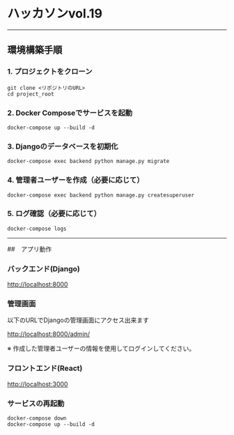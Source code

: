 # ハッカソンvol.19

---

## 環境構築手順

### 1. プロジェクトをクローン
```
git clone <リポジトリのURL>
cd project_root
```

### 2. Docker Composeでサービスを起動
```
docker-compose up --build -d
```
### 3. Djangoのデータベースを初期化
```
docker-compose exec backend python manage.py migrate
```
### 4. 管理者ユーザーを作成（必要に応じて）
```
docker-compose exec backend python manage.py createsuperuser
```
### 5. ログ確認（必要に応じて）
```
docker-compose logs
```

- - -
##　アプリ動作
### バックエンド(Django)
[http://localhost:8000](http://localhost:8000) 

### 管理画面
以下のURLでDjangoの管理画面にアクセス出来ます 

[http://localhost:8000/admin/](http://localhost:8000/admin/) 

※ 作成した管理者ユーザーの情報を使用してログインしてください。 

### フロントエンド(React)
[http://localhost:3000](http://localhost:3000)

### サービスの再起動
```
docker-compose down
docker-compose up --build -d
```